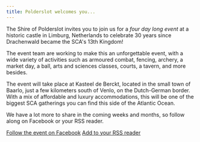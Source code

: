 ```yaml
---
title: Polderslot welcomes you...
---
```


The Shire of Polderslot invites you to join us for a _four day long event_ at a historic castle in Limburg, Netherlands to celebrate 30 years since Drachenwald became the SCA's 13th Kingdom!

The event team are working to make this an unforgettable event, with a wide variety of activities such as armoured
combat, fencing, archery, a market day, a ball, arts and sciences classes, courts, a tavern, and more besides.

The event will take place at Kasteel de Berckt, located in the small town of Baarlo, just a few kilometers
south of Venlo, on the Dutch-German border. With a mix of affordable and luxury accommodations, this will be
one of the biggest SCA gatherings you can find this side of the Atlantic Ocean.

We have a lot more to share in the coming weeks and months, so follow along on Facebook or your RSS reader.

<div class="text-center">
  <a href="https://fb.me/e/1Cry9NmyE" class="btn btn-primary m-2"><i class="fa-brands fa-square-facebook"></i> Follow the event on Facebook</a>
  <a href="/feed.xml" class="btn btn-primary m-2"><i class="fa-solid fa-square-rss"></i> Add to your RSS reader</a>
</div>
